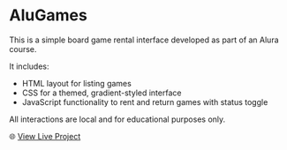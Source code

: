# AluGames

This is a simple board game rental interface developed as part of an Alura course.

It includes:

- HTML layout for listing games
- CSS for a themed, gradient-styled interface
- JavaScript functionality to rent and return games with status toggle

All interactions are local and for educational purposes only.

🌐 [View Live Project](https://lariraupp.github.io/alugames/)
